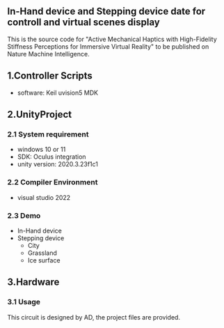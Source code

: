 ## In-Hand device and Stepping device date for controll and virtual scenes display
This is the source code for "Active Mechanical Haptics with High-Fidelity Stiffness Perceptions for Immersive Virtual Reality" to be published on Nature Machine Intelligence.
## 1.Controller Scripts
  * software: Keil uvision5 MDK
## 2.UnityProject
### 2.1 System requirement
  * windows 10 or 11
  * SDK: Oculus integration
  * unity version: 2020.3.23f1c1
### 2.2 Compiler Environment
  * visual studio 2022
### 2.3 Demo
  * In-Hand device
  * Stepping device
    * City
    * Grassland
    * Ice surface
 ## 3.Hardware
### 3.1 Usage
  This circuit is designed by AD, the project files are provided.

